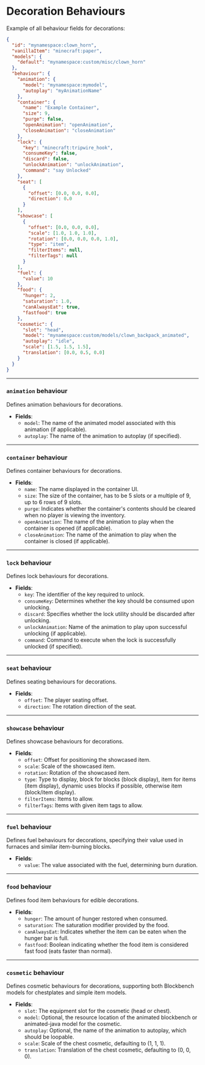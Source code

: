 # Decoration Behaviours

Example of all behaviour fields for decorations:

```json
{
  "id": "mynamespace:clown_horn",
  "vanillaItem": "minecraft:paper",
  "models": {
    "default": "mynamespace:custom/misc/clown_horn"
  },
  "behaviour": {
    "animation": {
      "model": "mynamespace:mymodel",
      "autoplay": "myAnimationName"
    },
    "container": {
      "name": "Example Container",
      "size": 9,
      "purge": false,
      "openAnimation": "openAnimation",
      "closeAnimation": "closeAnimation"
    },
    "lock": {
      "key": "minecraft:tripwire_hook",
      "consumeKey": false,
      "discard": false,
      "unlockAnimation": "unlockAnimation",
      "command": "say Unlocked"
    },
    "seat": [
      {
        "offset": [0.0, 0.0, 0.0],
        "direction": 0.0
      }
    ],
    "showcase": [
      {
        "offset": [0.0, 0.0, 0.0],
        "scale": [1.0, 1.0, 1.0],
        "rotation": [0.0, 0.0, 0.0, 1.0],
        "type": "item",
        "filterItems": null,
        "filterTags": null
      }
    ],
    "fuel": {
      "value": 10
    },
    "food": {
      "hunger": 2,
      "saturation": 1.0,
      "canAlwaysEat": true,
      "fastfood": true
    },
    "cosmetic": {
      "slot": "head",
      "model": "mynamespace:custom/models/clown_backpack_animated",
      "autoplay": "idle",
      "scale": [1.5, 1.5, 1.5],
      "translation": [0.0, 0.5, 0.0]
    }
  }
}
```
---

### `animation` behaviour

Defines animation behaviours for decorations.

- **Fields**:
    - `model`: The name of the animated model associated with this animation (if applicable).
    - `autoplay`: The name of the animation to autoplay (if specified).

---

### `container` behaviour

Defines container behaviours for decorations.

- **Fields**:
    - `name`: The name displayed in the container UI.
    - `size`: The size of the container, has to be 5 slots or a multiple of 9, up to 6 rows of 9 slots.
    - `purge`: Indicates whether the container's contents should be cleared when no player is viewing the inventory.
    - `openAnimation`: The name of the animation to play when the container is opened (if applicable).
    - `closeAnimation`: The name of the animation to play when the container is closed (if applicable).

---

### `lock` behaviour

Defines lock behaviours for decorations.

- **Fields**:
    - `key`: The identifier of the key required to unlock.
    - `consumeKey`: Determines whether the key should be consumed upon unlocking.
    - `discard`: Specifies whether the lock utility should be discarded after unlocking.
    - `unlockAnimation`: Name of the animation to play upon successful unlocking (if applicable).
    - `command`: Command to execute when the lock is successfully unlocked (if specified).

---

### `seat` behaviour

Defines seating behaviours for decorations.

- **Fields**:
    - `offset`: The player seating offset.
    - `direction`: The rotation direction of the seat.

---

### `showcase` behaviour

Defines showcase behaviours for decorations.

- **Fields**:
    - `offset`: Offset for positioning the showcased item.
    - `scale`: Scale of the showcased item.
    - `rotation`: Rotation of the showcased item.
    - `type`: Type to display, block for blocks (block display), item for items (item display), dynamic uses blocks if possible, otherwise item (block/item display).
    - `filterItems`: Items to allow.
    - `filterTags`: Items with given item tags to allow.

---

### `fuel` behaviour

Defines fuel behaviours for decorations, specifying their value used in furnaces and similar item-burning blocks.

- **Fields**:
    - `value`: The value associated with the fuel, determining burn duration.

---

### `food` behaviour

Defines food item behaviours for edible decorations.

- **Fields**:
    - `hunger`: The amount of hunger restored when consumed.
    - `saturation`: The saturation modifier provided by the food.
    - `canAlwaysEat`: Indicates whether the item can be eaten when the hunger bar is full.
    - `fastfood`: Boolean indicating whether the food item is considered fast food (eats faster than normal).

---

### `cosmetic` behaviour

Defines cosmetic behaviours for decorations, supporting both Blockbench models for chestplates and simple item models.

- **Fields**:
    - `slot`: The equipment slot for the cosmetic (head or chest).
    - `model`: Optional, the resource location of the animated blockbench or animated-java model for the cosmetic.
    - `autoplay`: Optional, the name of the animation to autoplay, which should be loopable.
    - `scale`: Scale of the chest cosmetic, defaulting to (1, 1, 1).
    - `translation`: Translation of the chest cosmetic, defaulting to (0, 0, 0).

